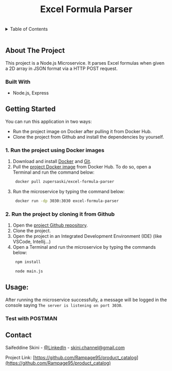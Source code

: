 <br />
<div align="center">

  <h1 align="center">Excel Formula Parser</h3>
  
  </div>
<br/>

<!-- TABLE OF CONTENTS -->

<details>
  <summary>Table of Contents</summary>
  <ol>
    <li>
      <a href="#about-the-project">About The Project</a>
      <ul>
        <li><a href="#built-with">Built With</a></li>
      </ul>
    </li>
    <li>
      <a href="#getting-started">Getting Started</a>
      <ul>
        <li><a href="#Run the project using Docker images">Run the project using Docker images</a></li>
        <li><a href="#Run the project after cloning it from Github">Run the project after cloning it from Github</a>
      </ul>
    </li>
    <li><a href="#usage">Usage</a></li>
    <li><a href="#contact">Contact</a></li>
  </ol>
</details>
  
  </br>

<!-- ABOUT THE PROJECT -->

## About The Project

This project is a Node.js Microservice. It parses Excel formulas when given a 2D array in JSON format via a HTTP POST request.

### Built With

- Node.js, Express

<!-- GETTING STARTED -->

## Getting Started

You can run this application in two ways:

- Run the project image on Docker after pulling it from Docker Hub.
- Clone the project from Github and install the dependencies by yourself.

### 1. Run the project using Docker images

1. Download and install <a href="https://www.docker.com/products/docker-desktop/">Docker</a> and <a href="https://git-scm.com/downloads">Git</a>.
2. Pull the <a href="https://hub.docker.com/r/zupersaski/excel-formula-parser">project Docker image</a> from Docker Hub.
   To do so, open a Terminal and run the command below:
   ```sh
    docker pull zupersaski/excel-formula-parser
   ```
3. Run the microservice by typing the command below:
   ```sh
    docker run -dp 3030:3030 excel-formula-parser
   ```

### 2. Run the project by cloning it from Github

1. Open the <a href="https://github.com/Rampage95/SASOL_TTEST_OPTIONAL">project Github repository</a>.
2. Clone the project.
3. Open the project in an Integrated Development Environment (IDE) (like VSCode, Intellij...)
4. Open a Terminal and run the microservice by typing the commands below:
   ```sh
    npm install
   ```
   ```sh
    node main.js
   ```    

## Usage:

After running the microservice successfully, a message will be logged in the console saying `The server is listening on port 3030`.

### Test with POSTMAN


<!-- CONTACT -->

## Contact

Saifeddine Skini - [@LinkedIn](https://www.linkedin.com/in/skini-saifeddine-6018a9189/) - skini.channel@gmail.com

Project Link: [https://github.com/Rampage95/product_catalog](https://github.com/Rampage95/product_catalog)
